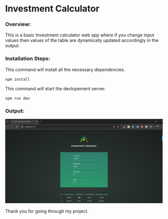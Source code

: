 # Investment Calculator

### Overview:

This is a basic Investment calculator web app where if you change input values then values of the table are dynamically updated accordingly in the output.

### Installation Steps:

This command will install all the necessary dependencies.

```
npm install

```

This command will start the devlopement server.

```
npm run dev
```

### Output:

![Investment webapp](https://github.com/Rexon-Pambujya/investmentCalculator/blob/main/images/Image1.png)

Thank you for going through my project.
